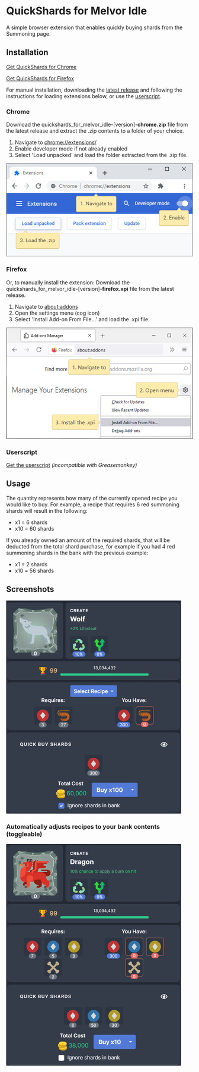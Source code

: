 # QuickShards for Melvor Idle
A simple browser extension that enables quickly buying shards from the Summoning page.

## Installation
[Get QuickShards for Chrome](https://chrome.google.com/webstore/detail/quickshards-for-melvor-id/jmkgdffnpajflpchiflnalflfnahlelf?hl=en&authuser=0)

[Get QuickShards for Firefox](https://addons.mozilla.org/en-US/firefox/addon/quickshards-for-melvor-idle/)


For manual installation, downloading the [latest release](https://github.com/ChaseStrackbein/melvor-idle-quickshards/releases/latest) and following the instructions for loading extensions below, or use the [userscript](#userscript).

### Chrome
Download the quickshards_for_melvor_idle-\[version\]-**chrome.zip** file from the latest release and extract the .zip contents to a folder of your choice.
1. Navigate to [chrome://extensions/](chrome://extensions/)
2. Enable developer mode if not already enabled
3. Select 'Load unpacked' and load the folder extracted from the .zip file.

![Chrome installation instructions](Media/chrome-install.png)

### Firefox
Or, to manually install the extension:
Download the quickshards_for_melvor_idle-\[version\]-**firefox.xpi** file from the latest release.
1. Navigate to [about:addons](about:addons)
2. Open the settings menu (cog icon)
3. Select 'Install Add-on From File...' and load the .xpi file.

![Firefox installation instructions](Media/firefox-install.png)

### Userscript
[Get the userscript](https://greasyfork.org/en/scripts/428146-quickshards-for-melvor-idle) *(incompatible with Greasemonkey)*

## Usage
The quantity represents how many of the currently opened recipe you would like to buy. For example, a recipe that requires 6 red summoning shards will result in the following:
* x1 = 6 shards
* x10 = 60 shards

If you already owned an amount of the required shards, that will be deducted from the total shard purchase, for example if you had 4 red summoning shards in the bank with the previous example:
* x1 = 2 shards
* x10 = 56 shards

## Screenshots
![Screenshot of QuickShards](Media/example1.png)

### Automatically adjusts recipes to your bank contents (toggleable)
![Another screenshot of QuickShards](Media/example2.png)